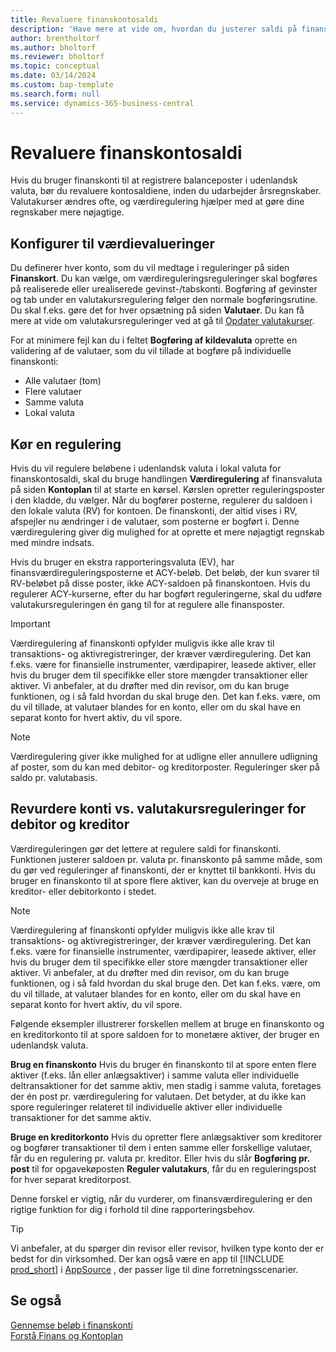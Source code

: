 ```yaml
---
title: Revaluere finanskontosaldi
description: 'Have mere at vide om, hvordan du justerer saldi på finanskonti, før du udarbejder regnskaber.'
author: brentholtorf
ms.author: bholtorf
ms.reviewer: bholtorf
ms.topic: conceptual
ms.date: 03/14/2024
ms.custom: bap-template
ms.search.form: null
ms.service: dynamics-365-business-central
---
```


# <a name="revalue-general-ledger-account-balances"></a>Revaluere finanskontosaldi

Hvis du bruger finanskonti til at registrere balanceposter i udenlandsk valuta, bør du revaluere kontosaldiene, inden du udarbejder årsregnskaber. Valutakurser ændres ofte, og værdiregulering hjælper med at gøre dine regnskaber mere nøjagtige.

## <a name="set-up-revaluations"></a>Konfigurer til værdievalueringer

Du definerer hver konto, som du vil medtage i reguleringer på siden **Finanskort**. Du kan vælge, om værdireguleringsreguleringer skal bogføres på realiserede eller urealiserede gevinst-/tabskonti. Bogføring af gevinster og tab under en valutakursregulering følger den normale bogføringsrutine. Du skal f.eks. gøre det for hver opsætning på siden **Valutaer**. Du kan få mere at vide om valutakursreguleringer ved at gå til [Opdater valutakurser](finance-how-update-currencies.md).

For at minimere fejl kan du i feltet **Bogføring af kildevaluta** oprette en validering af de valutaer, som du vil tillade at bogføre på individuelle finanskonti:

* Alle valutaer (tom)
* Flere valutaer
* Samme valuta
* Lokal valuta

## <a name="run-a-revaluation"></a>Kør en regulering

Hvis du vil regulere beløbene i udenlandsk valuta i lokal valuta for finanskontosaldi, skal du bruge handlingen **Værdiregulering** af finansvaluta på siden **Kontoplan** til at starte en kørsel. Kørslen opretter reguleringsposter i den kladde, du vælger. Når du bogfører posterne, regulerer du saldoen i den lokale valuta (RV) for kontoen. De finanskonti, der altid vises i RV, afspejler nu ændringer i de valutaer, som posterne er bogført i. Denne værdiregulering giver dig mulighed for at oprette et mere nøjagtigt regnskab med mindre indsats.

Hvis du bruger en ekstra rapporteringsvaluta (EV), har finansværdireguleringsposterne et ACY-beløb. Det beløb, der kun svarer til RV-beløbet på disse poster, ikke ACY-saldoen på finanskontoen. Hvis du regulerer ACY-kurserne, efter du har bogført reguleringerne, skal du udføre valutakursreguleringen én gang til for at regulere alle finansposter.

> [!IMPORTANT]
> Værdiregulering af finanskonti opfylder muligvis ikke alle krav til transaktions- og aktivregistreringer, der kræver værdiregulering. Det kan f.eks. være for finansielle instrumenter, værdipapirer, leasede aktiver, eller hvis du bruger dem til specifikke eller store mængder transaktioner eller aktiver. Vi anbefaler, at du drøfter med din revisor, om du kan bruge funktionen, og i så fald hvordan du skal bruge den. Det kan f.eks. være, om du vil tillade, at valutaer blandes for en konto, eller om du skal have en separat konto for hvert aktiv, du vil spore.

> [!NOTE]
> Værdiregulering giver ikke mulighed for at udligne eller annullere udligning af poster, som du kan med debitor- og kreditorposter. Reguleringer sker på saldo pr. valutabasis.

## <a name="revaluate-accounts-vs-customer-and-vendor-exchange-rate-adjustments"></a>Revurdere konti vs. valutakursreguleringer for debitor og kreditor

Værdireguleringen gør det lettere at regulere saldi for finanskonti. Funktionen justerer saldoen pr. valuta pr. finanskonto på samme måde, som du gør ved reguleringer af finanskonti, der er knyttet til bankkonti. Hvis du bruger en finanskonto til at spore flere aktiver, kan du overveje at bruge en kreditor- eller debitorkonto i stedet.

> [!NOTE]
> Værdiregulering af finanskonti opfylder muligvis ikke alle krav til transaktions- og aktivregistreringer, der kræver værdiregulering. Det kan f.eks. være for finansielle instrumenter, værdipapirer, leasede aktiver, eller hvis du bruger dem til specifikke eller store mængder transaktioner eller aktiver. Vi anbefaler, at du drøfter med din revisor, om du kan bruge funktionen, og i så fald hvordan du skal bruge den. Det kan f.eks. være, om du vil tillade, at valutaer blandes for en konto, eller om du skal have en separat konto for hvert aktiv, du vil spore.

Følgende eksempler illustrerer forskellen mellem at bruge en finanskonto og en kreditorkonto til at spore saldoen for to monetære aktiver, der bruger en udenlandsk valuta.

**Brug en finanskonto** Hvis du bruger én finanskonto til at spore enten flere aktiver (f.eks. lån eller anlægsaktiver) i samme valuta eller individuelle deltransaktioner for det samme aktiv, men stadig i samme valuta, foretages der én post pr. værdiregulering for valutaen. Det betyder, at du ikke kan spore reguleringer relateret til individuelle aktiver eller individuelle transaktioner for det samme aktiv.

**Bruge en kreditorkonto** Hvis du opretter flere anlægsaktiver som kreditorer og bogfører transaktioner til dem i enten samme eller forskellige valutaer, får du en regulering pr. valuta pr. kreditor. Eller hvis du slår **Bogføring pr. post** til for opgavekøposten **Reguler valutakurs**, får du en reguleringspost for hver separat kreditorpost.

Denne forskel er vigtig, når du vurderer, om finansværdiregulering er den rigtige funktion for dig i forhold til dine rapporteringsbehov.

> [!TIP]
> Vi anbefaler, at du spørger din revisor eller revisor, hvilken type konto der er bedst for din virksomhed. Der kan også være en app til [!INCLUDE [prod_short](includes/prod_short.md)] i [AppSource](https://appsource.microsoft.com/en-us/marketplace/apps?page=1&product=dynamics-365-business-central) , der passer lige til dine forretningsscenarier.

## <a name="see-also"></a>Se også

[Gennemse beløb i finanskonti](finance-review-accounts.md)  
[Forstå Finans og Kontoplan](finance-general-ledger.md)  
